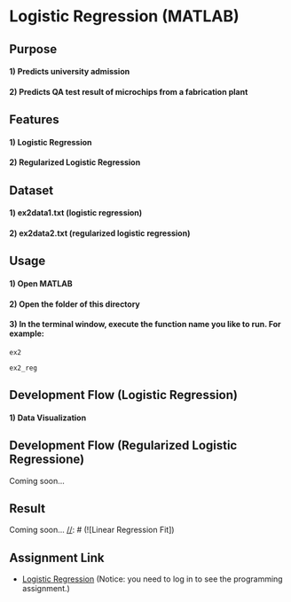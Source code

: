 # Logistic Regression (MATLAB)


## Purpose
#### 1) Predicts university admission
#### 2) Predicts QA test result of microchips from a fabrication plant


## Features
#### 1) Logistic Regression
#### 2) Regularized Logistic Regression


## Dataset
#### 1) ex2data1.txt (logistic regression)
#### 2) ex2data2.txt (regularized logistic regression)


## Usage
#### 1) Open MATLAB
#### 2) Open the folder of this directory
#### 3) In the terminal window, execute the function name you like to run. For example:
```
ex2
```
```
ex2_reg
```


## Development Flow (Logistic Regression)
#### 1) Data Visualization
[//]: # (![Scatter plot])


## Development Flow (Regularized Logistic Regressione)
Coming soon...


## Result
Coming soon...
[//]: # (![Linear Regression Fit])


## Assignment Link
- [Logistic Regression](https://www.coursera.org/learn/machine-learning/programming/ixFof/logistic-regression) 
(Notice: you need to log in to see the programming assignment.)
